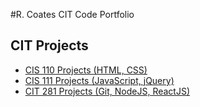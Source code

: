 #R. Coates CIT Code Portfolio

## CIT Projects

* [CIS 110 Projects (HTML, CSS)](https://pages.uoregon.edu/rcoates/110/)
* [CIS 111 Projects (JavaScript, jQuery)](https://pages.uoregon.edu/rcoates/111/)
* [CIT 281 Projects (Git, NodeJS, ReactJS)](https://github.com/UO-CIT) 
